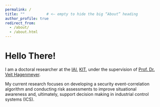 ```yaml
---
permalink: /
title: ""          # <— empty to hide the big “About” heading
author_profile: true
redirect_from:
  - /about/
  - /about.html
---
```


# Hello There!

I am a doctoral researcher at the [IAI](https://www.iai.kit.edu/english/index.php), [KIT](https://www.kit.edu/english/index.php), under the supervision of [Prof. Dr. Veit Hagenmeyer](https://www.iai.kit.edu/english/921_1213.php).

My current research focuses on developing a security event-correlation algorithm and conducting risk assessments to improve situational awareness and, ultimately, support decision making in industrial control systems (ICS).

